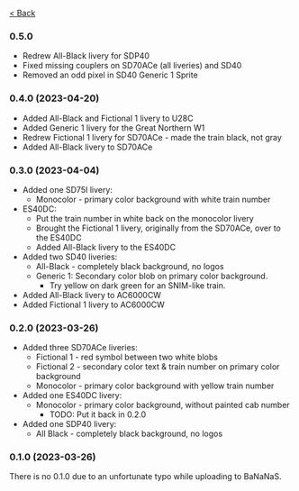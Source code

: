 [< Back](./README.md)

### 0.5.0
* Redrew All-Black livery for SDP40
* Fixed missing couplers on SD70ACe (all liveries) and SD40
* Removed an odd pixel in SD40 Generic 1 Sprite

### 0.4.0 (2023-04-20)
* Added All-Black and Fictional 1 livery to U28C
* Added Generic 1 livery for the Great Northern W1
* Redrew Fictional 1 livery for SD70ACe - made the train black, not gray
* Added All-Black livery to SD70ACe

### 0.3.0 (2023-04-04)
* Added one SD75I livery:
   * Monocolor - primary color background with white train number
* ES40DC:
   * Put the train number in white back on the monocolor livery
   * Brought the Fictional 1 livery, originally from the SD70ACe, over
     to the ES40DC
   * Added All-Black livery to the ES40DC
* Added two SD40 liveries:
   * All-Black - completely black background, no logos
   * Generic 1: Secondary color blob on primary color background.
      * Try yellow on dark green for an SNIM-like train.
* Added All-Black livery to AC6000CW
* Added Fictional 1 livery to AC6000CW

### 0.2.0 (2023-03-26)
* Added three SD70ACe liveries:
   * Fictional 1 - red symbol between two white blobs
   * Fictional 2 - secondary color text & train number on primary color background
   * Monocolor - primary color background with yellow train number
* Added one ES40DC livery:
   * Monocolor - primary color background, without painted cab number
      * TODO: Put it back in 0.2.0
* Added one SDP40 livery:
   * All Black - completely black background, no logos

### 0.1.0 (2023-03-26)
There is no 0.1.0 due to an unfortunate typo while uploading to BaNaNaS.
